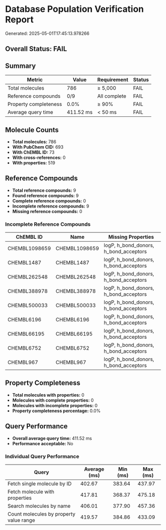 # Database Population Verification Report

Generated: 2025-05-01T17:45:13.978266

## Overall Status: FAIL

## Summary

| Metric | Value | Requirement | Status |
|--------|-------|-------------|--------|
| Total molecules | 786 | ≥ 5,000 | FAIL |
| Reference compounds | 0/9 | All complete | FAIL |
| Property completeness | 0.0% | ≥ 90% | FAIL |
| Average query time | 411.52 ms | < 50 ms | FAIL |

## Molecule Counts

- **Total molecules:** 786
- **With PubChem CID:** 693
- **With ChEMBL ID:** 73
- **With cross-references:** 0
- **With properties:** 519

## Reference Compounds

- **Total reference compounds:** 9
- **Found reference compounds:** 9
- **Complete reference compounds:** 0
- **Incomplete reference compounds:** 9
- **Missing reference compounds:** 0

### Incomplete Reference Compounds

| ChEMBL ID | Name | Missing Properties |
|-----------|------|-------------------|
| CHEMBL1098659 | CHEMBL1098659 | logP, h_bond_donors, h_bond_acceptors |
| CHEMBL1487 | CHEMBL1487 | logP, h_bond_donors, h_bond_acceptors |
| CHEMBL262548 | CHEMBL262548 | logP, h_bond_donors, h_bond_acceptors |
| CHEMBL388978 | CHEMBL388978 | logP, h_bond_donors, h_bond_acceptors |
| CHEMBL500033 | CHEMBL500033 | logP, h_bond_donors, h_bond_acceptors |
| CHEMBL6196 | CHEMBL6196 | logP, h_bond_donors, h_bond_acceptors |
| CHEMBL66195 | CHEMBL66195 | logP, h_bond_donors, h_bond_acceptors |
| CHEMBL6752 | CHEMBL6752 | logP, h_bond_donors, h_bond_acceptors |
| CHEMBL967 | CHEMBL967 | logP, h_bond_donors, h_bond_acceptors |

## Property Completeness

- **Total molecules with properties:** 0
- **Molecules with complete properties:** 0
- **Molecules with incomplete properties:** 0
- **Property completeness percentage:** 0.0%

## Query Performance

- **Overall average query time:** 411.52 ms
- **Performance acceptable:** No

### Individual Query Performance

| Query | Average (ms) | Min (ms) | Max (ms) |
|-------|-------------|----------|----------|
| Fetch single molecule by ID | 402.67 | 383.64 | 437.97 |
| Fetch molecule with properties | 417.81 | 368.37 | 475.18 |
| Search molecules by name | 406.01 | 377.90 | 457.36 |
| Count molecules by property value range | 419.57 | 384.86 | 433.09 |

